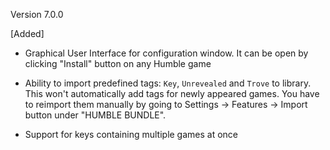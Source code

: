 Version 7.0.0

[Added]

- Graphical User Interface for configuration window.
  It can be open by clicking "Install" button on any Humble game

- Ability to import predefined tags: `Key`, `Unrevealed` and `Trove` to library. 
    This won't automatically add tags for newly appeared games. You have to reimport them manually by going to Settings -> Features -> Import button under "HUMBLE BUNDLE".

- Support for keys containing multiple games at once
